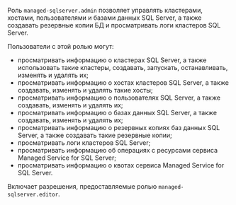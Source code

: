 Роль `managed-sqlserver.admin` позволяет управлять кластерами, хостами, пользователями и базами данных SQL Server, а также создавать резервные копии БД и просматривать логи кластеров SQL Server.

Пользователи с этой ролью могут:
* просматривать информацию о кластерах SQL Server, а также использовать такие кластеры, создавать, запускать, останавливать, изменять и удалять их;
* просматривать информацию о хостах кластеров SQL Server, а также создавать, изменять и удалять такие хосты;
* просматривать информацию о пользователях SQL Server, а также создавать, изменять и удалять их;
* просматривать информацию о базах данных SQL Server, а также создавать, изменять и удалять их;
* просматривать информацию о резервных копиях баз данных SQL Server, а также создавать такие резервные копии;
* просматривать логи кластеров SQL Server;
* просматривать информацию об операциях с ресурсами сервиса Managed Service for SQL Server;
* просматривать информацию о квотах сервиса Managed Service for SQL Server.

Включает разрешения, предоставляемые ролью `managed-sqlserver.editor`.